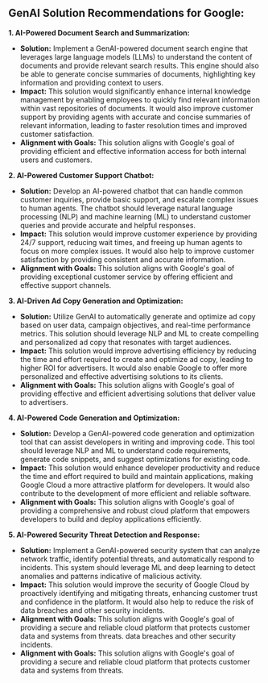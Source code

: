 ## GenAI Solution Recommendations for Google:

**1. AI-Powered Document Search and Summarization:**

* **Solution:** Implement a GenAI-powered document search engine that leverages large language models (LLMs) to understand the content of documents and provide relevant search results. This engine should also be able to generate concise summaries of documents, highlighting key information and providing context to users.
* **Impact:** This solution would significantly enhance internal knowledge management by enabling employees to quickly find relevant information within vast repositories of documents. It would also improve customer support by providing agents with accurate and concise summaries of relevant information, leading to faster resolution times and improved customer satisfaction. 
* **Alignment with Goals:**  This solution aligns with Google's goal of providing efficient and effective information access for both internal users and customers.

**2. AI-Powered Customer Support Chatbot:**

* **Solution:** Develop an AI-powered chatbot that can handle common customer inquiries, provide basic support, and escalate complex issues to human agents. The chatbot should leverage natural language processing (NLP) and machine learning (ML) to understand customer queries and provide accurate and helpful responses.
* **Impact:** This solution would improve customer experience by providing 24/7 support, reducing wait times, and freeing up human agents to focus on more complex issues. It would also help to improve customer satisfaction by providing consistent and accurate information.
* **Alignment with Goals:** This solution aligns with Google's goal of providing exceptional customer service by offering efficient and effective support channels.

**3. AI-Driven Ad Copy Generation and Optimization:**

* **Solution:** Utilize GenAI to automatically generate and optimize ad copy based on user data, campaign objectives, and real-time performance metrics. This solution should leverage NLP and ML to create compelling and personalized ad copy that resonates with target audiences.
* **Impact:** This solution would improve advertising efficiency by reducing the time and effort required to create and optimize ad copy, leading to higher ROI for advertisers. It would also enable Google to offer more personalized and effective advertising solutions to its clients.
* **Alignment with Goals:** This solution aligns with Google's goal of providing effective and efficient advertising solutions that deliver value to advertisers.

**4. AI-Powered Code Generation and Optimization:**

* **Solution:** Develop a GenAI-powered code generation and optimization tool that can assist developers in writing and improving code. This tool should leverage NLP and ML to understand code requirements, generate code snippets, and suggest optimizations for existing code.
* **Impact:** This solution would enhance developer productivity and reduce the time and effort required to build and maintain applications, making Google Cloud a more attractive platform for developers. It would also contribute to the development of more efficient and reliable software.
* **Alignment with Goals:** This solution aligns with Google's goal of providing a comprehensive and robust cloud platform that empowers developers to build and deploy applications efficiently.

**5. AI-Powered Security Threat Detection and Response:**

* **Solution:** Implement a GenAI-powered security system that can analyze network traffic, identify potential threats, and automatically respond to incidents. This system should leverage ML and deep learning to detect anomalies and patterns indicative of malicious activity.
* **Impact:** This solution would improve the security of Google Cloud by proactively identifying and mitigating threats, enhancing customer trust and confidence in the platform. It would also help to reduce the risk of data breaches and other security incidents.
* **Alignment with Goals:** This solution aligns with Google's goal of providing a secure and reliable cloud platform that protects customer data and systems from threats.
 data breaches and other security incidents.
* **Alignment with Goals:** This solution aligns with Google's goal of providing a secure and reliable cloud platform that protects customer data and systems from threats.